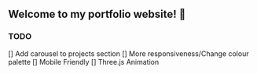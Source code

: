 ## Welcome to my portfolio website! 👋

### TODO
[] Add carousel to projects section
[] More responsiveness/Change colour palette
[] Mobile Friendly
[] Three.js Animation
